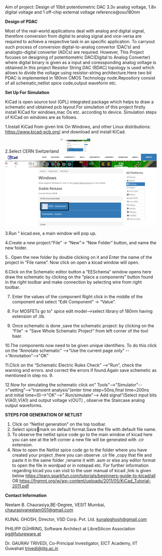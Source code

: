 Aim of project: Design of 10bit potentiometric DAC 3.3v analog voltage, 1.8v digital voltage and 1 off-chip external voltage reference@osu180nm

 **Design of PDAC**
 
 
Most of the real-world applications deal with analog and digital signal, therefore conversion from digital to analog signal and vice-versa are required to achieve a respective task in an speciﬁc application. To carryout such process of conversion digital-to-analog convertor (DAC’s) and analogto-digital converter (ADCs) are required. However, This Project  focuses on designing of potentiometric DAC(Digital to Analog Converter) where digital binary is given as a input and coressponding analog voltage is obtained.In this project Resistor String DAC (RDAC) topology is used which allows to divide the voltage using resistor-string architecture.Here two bit PDAC is implemented in 180nm CMOS Technology node.Repository consist of all schematic,netlist spice code,output waveform etc.

 **Set Up For Simulation**
 
 
KiCad is open source tool (GPL) integrated package which helps to draw a schematic and obtained pcb layout.For simulation of this project firstly install  KiCad for windows,mac Os etc. according to device.
Simulation steps of KiCad on windows are as follows.

1.Install  KiCad from given link  On Windows, and other Linux distributions: https://www.kicad-pcb.org/ and download and install KiCad.

2.Select CERN Switzerland 
<img src="install.png" width="100">
![](install.png)

3.Run " kicad.exe, a main window will pop up.

4.Create a new project:“File” -> “New”->  “New Folder” button, and name the new folder.

5.. Open the new folder by double clicking on it and Enter the name of the project in “File name”.  Now click on open a kicad window will open.

6.Click on the Schematic editor button a  “EESchema” window opens here draw the schematic by  clicking on the “place a components” button found in the right toolbar and make connection by selecting wire from right toolbar.

7. Enter the values of the component Right click in the middle of the component and select “Edit Component” -> “Value”.

8. For MOSFETs go to" spice edit model-->select library of 180nm having extension of .lib.

9. Once schematic is done ,save the schematic project: by clicking on the “File” -> “Save Whole Schematic Project" from left corner of the tool baar.

10.The components now need to be given unique identifiers. To do this click on the
“Annotate schematic” -->“Use the current page only” -->“Annotation"-->"OK"

11.Click on the “Schematic Electric Rules Check” -->"Run",  check the warning and errors. and correct the errors if found.Again save schemetic as mentioned in step no. 9.

12.Now for simulating the schematic click on" Tools"-->"Simulator"-->"setting"-->"transient analysis"(enter time step=50ns,final time=200ns and initial time=0)-->"OK"-->" Run/simulate"--> Add signal"(Select input bits V(A0),V(A1) and output voltage v(OUT) , observe the Staircase analog output waveforms.

**STEPS FOR GENERATION OF NETLIST**


1.	Click on “Netlist generation” on the top toolbar.
2.	Select spicemark on default format.Save the file with default file name.
3.	To observe the netlist spice code go to the main window of kicad here you can see at the left corner a new file will be generated with .cir extension.
4.	Now to open the Netlist spice code go to the folder where you have created your project
,there you can observe .cir file ,copy that file and paste it in the same folder ,rename it with .asm or else any editor format to open the file in wordpad or in notepad etc.
For further information regarding kicad you can visit to the user manual of kicad ,link is given below https://learn.sparkfun.com/tutorials/beginners-guide-to-kicad/all OR https://frgmnt.org/w/wp-content/uploads/2011/05/KiCad_Tutorial-2011.pdf

**Contact Information**


Neelam B. Chaurasiya,BE-Degree, VESIT Mumbai, chaurasiyaneelam001@gmail.com

KUNAL GHOSH, Director, VSD Corp. Pvt. Ltd. kunalpghosh@gmail.com

PHILIPP GÜHRING, Software Architect at LibreSilicon Association pg@futureware.at

Dr. GAURAV TRIVEDI, Co-Principal Investigator, EICT Academy, IIT Guwahati trivedi@iitg.ac.in
